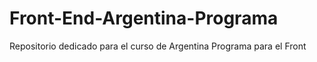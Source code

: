 # Front-End-Argentina-Programa
Repositorio dedicado para el curso de Argentina Programa para el Front
